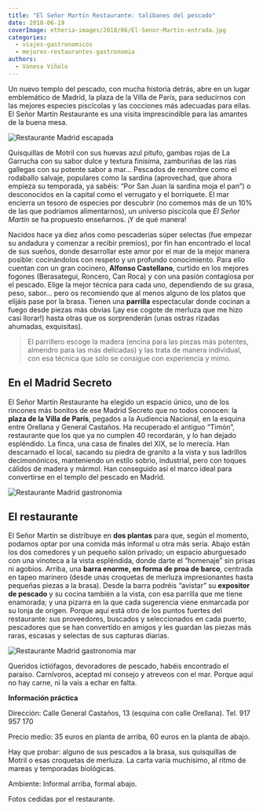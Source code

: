 ```yaml
---
title: "El Señor Martín Restaurante: talibanes del pescado"
date: 2018-06-19
coverImage: etheria-images/2018/06/El-Senor-Martin-entrada.jpg
categories: 
  - viajes-gastronomicos
  - mejores-restaurantes-gastronomia
authors: 
  - Vanesa Viñolo
---
```


Un nuevo templo del pescado, con mucha historia detrás, abre en un lugar emblemático de 
Madrid, la plaza de la Villa de París, para seducirnos con las mejores especies 
piscícolas y las cocciones más adecuadas para ellas. El Señor Martín Restaurante es una 
visita imprescindible para las amantes de la buena mesa. 

![Restaurante Madrid escapada](etheria-images/2018/06/El-Senor-Martin-entrada-1024x682.jpg "Entrada de El Señor Martín Restaurante")

Quisquillas de Motril con sus huevas azul pitufo, gambas rojas de La Garrucha con su 
sabor dulce y textura finísima, zamburiñas de las rías gallegas con su potente sabor a 
mar... Pescados de renombre como el rodaballo salvaje, populares como la sardina 
(aprovechad, que ahora empieza su temporada, ya sabéis: “Por San Juan la sardina moja el 
pan”) o desconocidos en la capital como el verrugato y el borriquete. El mar encierra un 
tesoro de especies por descubrir (no comemos más de un 10% de las que podríamos 
alimentarnos), un universo piscícola que _El Señor Martín_ se ha propuesto enseñarnos. 
¡Y de qué manera! 

Nacidos hace ya diez años como pescaderías súper selectas (fue empezar su andadura y 
comenzar a recibir premios), por fin han encontrado el local de sus sueños, donde 
desarrollar este amor por el mar de la mejor manera posible: cocinándolos con respeto y 
un profundo conocimiento. Para ello cuentan con un gran cocinero, **Alfonso 
Castellano**, curtido en los mejores fogones (Berasategui, Roncero, Can Roca) y con una 
pasión contagiosa por el pescado. Elige la mejor técnica para cada uno, dependiendo de 
su grasa, peso, sabor… pero os recomiendo que al menos alguno de los platos que elijáis 
pase por la brasa. Tienen una **parrilla** espectacular donde cocinan a fuego desde 
piezas más obvias (¡ay ese cogote de merluza que me hizo casi llorar!) hasta otras que 
os sorprenderán (unas ostras rizadas ahumadas, exquisitas). 

> El parrillero escoge la madera (encina para las piezas más potentes, almendro para las 
> más delicadas) y las trata de manera individual, con esa técnica que sólo se consigue 
> con experiencia y mimo. 

## En el Madrid Secreto

El Señor Martín Restaurante ha elegido un espacio único, uno de los rincones más bonitos 
de ese Madrid Secreto que no todos conocen: la **plaza de la Villa de París**, pegados a 
la Audiencia Nacional, en la esquina entre Orellana y General Castaños. Ha recuperado el 
antiguo “Timón”, restaurante que los que ya no cumplen 40 recordarán, y lo han dejado 
espléndido. La finca, una casa de finales del XIX, se lo merecía. Han descarnado el 
local, sacando su piedra de granito a la vista y sus ladrillos decimonónicos, 
manteniendo un estilo sobrio, industrial, pero con toques cálidos de madera y mármol. 
Han conseguido así el marco ideal para convertirse en el templo del pescado en Madrid. 

![Restaurante Madrid gastronomia](etheria-images/2018/06/El-Senor-Martin-sala-1024x682.jpg "Sala de El Señor Martín Restaurante")

## El restaurante

El Señor Martín se distribuye en **dos plantas** para que, según el momento, podamos 
optar por una comida más informal u otra más seria. Abajo están los dos comedores y un 
pequeño salón privado; un espacio aburguesado con una vinoteca a la vista espléndida, 
donde darte el “homenaje” sin prisas ni agobios. Arriba, una **barra enorme, en forma de 
proa de barco**, centrada en tapeo marinero (desde unas croquetas de merluza 
impresionantes hasta pequeñas piezas a la brasa). Desde la barra podréis “avistar” su 
**expositor de pescado** y su cocina también a la vista, con esa parrilla que me tiene 
enamorada; y una pizarra en la que cada sugerencia viene enmarcada por su lonja de 
origen. Porque aquí está otro de los puntos fuertes del restaurante: sus proveedores, 
buscados y seleccionados en cada puerto, pescadores que se han convertido en amigos y 
les guardan las piezas más raras, escasas y selectas de sus capturas diarias. 

![Restaurante Madrid gastronomia mar](etheria-images/2018/06/El-Senor-Martin-pescados-1024x682.jpg "Expositor de pescados de El Señor Martín Restaurante")

Queridos ictiófagos, devoradores de pescado, habéis encontrado el paraíso. Carnívoros, 
aceptad mi consejo y atreveos con el mar. Porque aquí no hay carne, ni la vais a echar 
en falta. 

**Información práctica** 

Dirección: Calle General Castaños, 13 (esquina con calle Orellana). Tel. 917 957 170 

Precio medio: 35 euros en planta de arriba, 60 euros en la planta de abajo. 

Hay que probar: alguno de sus pescados a la brasa, sus quisquillas de Motril o esas 
croquetas de merluza. La carta varía muchísimo, al ritmo de mareas y temporadas 
biológicas. 

Ambiente: Informal arriba, formal abajo. 

Fotos cedidas por el restaurante.
